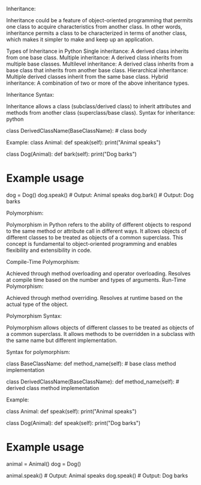 Inheritance:

Inheritance could be a feature of object-oriented programming that permits one class to acquire characteristics from another class. In other words, inheritance permits a class to be characterized in terms of another class, which makes it simpler to make and keep up an application.

Types of Inheritance in Python
Single inheritance: A derived class inherits from one base class.
Multiple inheritance: A derived class inherits from multiple base classes.
Multilevel inheritance: A derived class inherits from a base class that inherits from another base class.
Hierarchical inheritance: Multiple derived classes inherit from the same base class.
Hybrid inheritance: A combination of two or more of the above inheritance types.

Inheritance Syntax:

Inheritance allows a class (subclass/derived class) to inherit attributes and methods from another class (superclass/base class).
Syntax for inheritance:
python

class DerivedClassName(BaseClassName):
    # class body

Example: 
class Animal:
    def speak(self):
        print("Animal speaks")

class Dog(Animal):
    def bark(self):
        print("Dog barks")

# Example usage
dog = Dog()
dog.speak()  # Output: Animal speaks
dog.bark()   # Output: Dog barks

Polymorphism:

Polymorphism in Python refers to the ability of different objects to respond to the same method or attribute call in different ways. It allows objects of different classes to be treated as objects of a common superclass. This concept is fundamental to object-oriented programming and enables flexibility and extensibility in code.

Compile-Time Polymorphism:

Achieved through method overloading and operator overloading.
Resolves at compile time based on the number and types of arguments.
Run-Time Polymorphism:

Achieved through method overriding.
Resolves at runtime based on the actual type of the object.

Polymorphism Syntax:

Polymorphism allows objects of different classes to be treated as objects of a common superclass.
It allows methods to be overridden in a subclass with the same name but different implementation.

Syntax for polymorphism:

class BaseClassName:
    def method_name(self):
        # base class method implementation

class DerivedClassName(BaseClassName):
    def method_name(self):
        # derived class method implementation


Example: 

class Animal:
    def speak(self):
        print("Animal speaks")

class Dog(Animal):
    def speak(self):
        print("Dog barks")

# Example usage
animal = Animal()
dog = Dog()

animal.speak()  # Output: Animal speaks
dog.speak()     # Output: Dog barks

